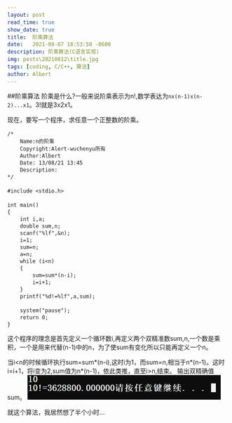 ```yaml
---
layout: post
read_time: true
show_date: true
title:  阶乘算法
date:   2021-08-07 18:53:58 -0600
description: 阶乘算法(C语言实现)
img: posts\20210812\title.jpg
tags: [coding, C/C++, 算法]
author: Albert
---
```


##阶乘算法
阶乘是什么?一般来说阶乘表示为n!,数学表达为`nx(n-1)x(n-2)...x1`。3!就是3x2x1。

现在，要写一个程序，求任意一个正整数的阶乘。

```
/*
	Name:n的阶乘
	Copyright:Alert-wuchenyu所有
	Author:Albert
	Date: 13/08/21 13:45
	Description:
*/

#include <stdio.h>

int main()
{
	int i,a;
	double sum,n;
	scanf("%lf",&n);
	i=1;
	sum=n;
	a=n;
	while (i<n)
	{
		sum=sum*(n-i);
		i=i+1;
	}
	printf("%d!=%lf",a,sum);
	
	system("pause");
	return 0;
}
```
这个程序的理念是首先定义一个循环数i,再定义两个双精准数sum,n,一个数是乘积，一个是用来代替(n-1)中的n，为了使sum有变化所以只能再定义一个n。

当i<n的时候循环执行sum=sum*(n-i),这时i为1，而sum=n,相当于n*(n-1)。这时i=i+1，将i变为2,sum值为n*(n-1)，依此类推，直至i>n,结束。
输出双精确值sum。
![](..\assets\img\posts\20210812\运行.jpg)

就这个算法，我居然想了半个小时...